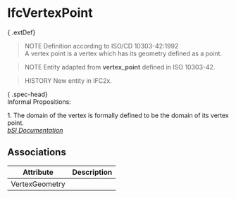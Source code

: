 IfcVertexPoint
==============
{ .extDef}  
> NOTE  Definition according to ISO/CD 10303-42:1992  
> A vertex point is a vertex which has its geometry defined as a point.  
  
> NOTE  Entity adapted from **vertex_point** defined in ISO 10303-42.  
  
> HISTORY  New entity in IFC2x.  
  
{ .spec-head}  
Informal Propositions:  
  
1\. The domain of the vertex is formally defined to be the domain of its
vertex point.  
[ _bSI
Documentation_](https://standards.buildingsmart.org/IFC/DEV/IFC4_2/FINAL/HTML/schema/ifctopologyresource/lexical/ifcvertexpoint.htm)


Associations
------------
| Attribute      | Description   |
|----------------|---------------|
| VertexGeometry |               |

